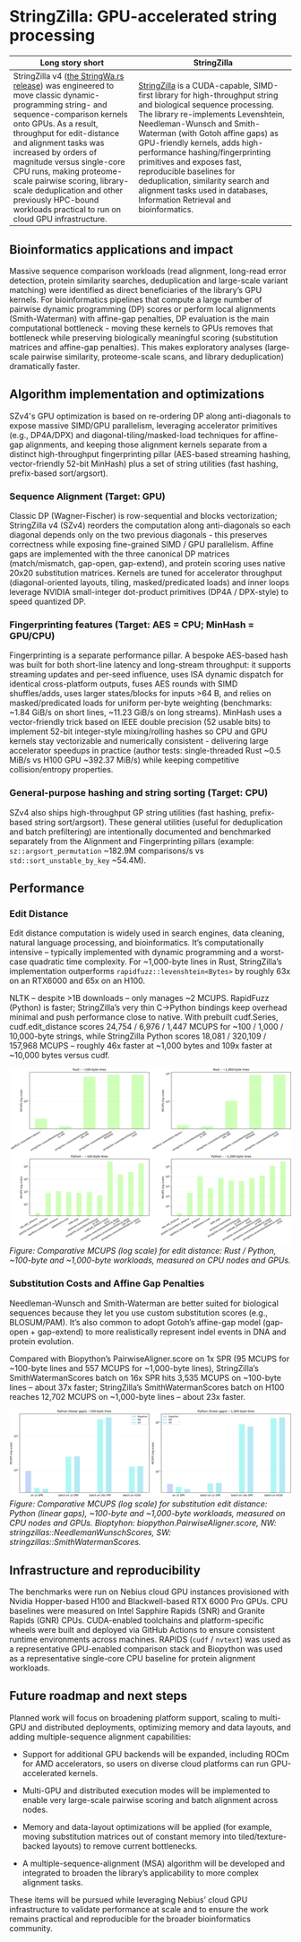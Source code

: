 # StringZilla: GPU-accelerated string processing

| **Long story short** | **StringZilla** |
|---|---|
| StringZilla v4 ([the StringWa.rs release](https://ashvardanian.com/posts/stringwars-on-gpus/#traditional-string-similarity-measures)) was engineered to move classic dynamic-programming string- and sequence-comparison kernels onto GPUs. As a result, throughput for edit-distance and alignment tasks was increased by orders of magnitude versus single-core CPU runs, making proteome-scale pairwise scoring, library-scale deduplication and other previously HPC-bound workloads practical to run on cloud GPU infrastructure. | [StringZilla](https://github.com/ashvardanian/StringZilla) is a CUDA-capable, SIMD-first library for high-throughput string and biological sequence processing. The library re-implements Levenshtein, Needleman-Wunsch and Smith-Waterman (with Gotoh affine gaps) as GPU-friendly kernels, adds high-performance hashing/fingerprinting primitives and exposes fast, reproducible baselines for deduplication, similarity search and alignment tasks used in databases, Information Retrieval and bioinformatics. |

## Bioinformatics applications and impact

Massive sequence comparison workloads (read alignment, long-read error detection, protein similarity searches, deduplication and large-scale variant matching) were identified as direct beneficiaries of the library’s GPU kernels. For bioinformatics pipelines that compute a large number of pairwise dynamic programming (DP) scores or perform local alignments (Smith-Waterman) with affine-gap penalties, DP evaluation is the main computational bottleneck - moving these kernels to GPUs removes that bottleneck while preserving biologically meaningful scoring (substitution matrices and affine-gap penalties). This makes exploratory analyses (large-scale pairwise similarity, proteome-scale scans, and library deduplication) dramatically faster.

## Algorithm implementation and optimizations

SZv4's GPU optimization is based on re-ordering DP along anti-diagonals to expose massive SIMD/GPU parallelism, leveraging accelerator primitives (e.g., DP4A/DPX) and diagonal-tiling/masked-load techniques for affine-gap alignments, and keeping those alignment kernels separate from a distinct high-throughput fingerprinting pillar (AES-based streaming hashing, vector-friendly 52-bit MinHash) plus a set of string utilities (fast hashing, prefix-based sort/argsort).

### Sequence Alignment (Target: GPU)

Classic DP (Wagner-Fischer) is row-sequential and blocks vectorization; StringZilla v4 (SZv4) reorders the computation along anti-diagonals so each diagonal depends only on the two previous diagonals - this preserves correctness while exposing fine-grained SIMD / GPU parallelism. Affine gaps are implemented with the three canonical DP matrices (match/mismatch, gap-open, gap-extend), and protein scoring uses native 20x20 substitution matrices. Kernels are tuned for accelerator throughput (diagonal-oriented layouts, tiling, masked/predicated loads) and inner loops leverage NVIDIA small-integer dot-product primitives (DP4A / DPX-style) to speed quantized DP.

### Fingerprinting features (Target: AES = CPU; MinHash = GPU/CPU)

Fingerprinting is a separate performance pillar. A bespoke AES-based hash was built for both short-line latency and long-stream throughput: it supports streaming updates and per-seed influence, uses ISA dynamic dispatch for identical cross-platform outputs, fuses AES rounds with SIMD shuffles/adds, uses larger states/blocks for inputs >64 B, and relies on masked/predicated loads for uniform per-byte weighting (benchmarks: \~1.84 GiB/s on short lines, \~11.23 GiB/s on long streams). MinHash uses a vector-friendly trick based on IEEE double precision (52 usable bits) to implement 52-bit integer-style mixing/rolling hashes so CPU and GPU kernels stay vectorizable and numerically consistent - delivering large accelerator speedups in practice (author tests: single-threaded Rust \~0.5 MiB/s vs H100 GPU \~392.37 MiB/s) while keeping competitive collision/entropy properties.

### General-purpose hashing and string sorting (Target: CPU)

SZv4 also ships high-throughput GP string utilities (fast hashing, prefix-based string sort/argsort). These general utilities (useful for deduplication and batch prefiltering) are intentionally documented and benchmarked separately from the Alignment and Fingerprinting pillars (example: `sz::argsort_permutation` \~182.9M comparisons/s vs `std::sort_unstable_by_key` \~54.4M).

## Performance

### Edit Distance

Edit distance computation is widely used in search engines, data cleaning, natural language processing, and bioinformatics. It’s computationally intensive – typically implemented with dynamic programming and a worst-case quadratic time complexity. For \~1,000-byte lines in Rust, StringZilla’s implementation outperforms `rapidfuzz::levenshtein<Bytes>` by roughly 63x on an RTX6000 and 65x on an H100.

NLTK – despite >1B downloads – only manages \~2 MCUPS. RapidFuzz (Python) is faster; StringZilla’s very thin C->Python bindings keep overhead minimal and push performance close to native. With prebuilt cudf.Series, cudf.edit_distance scores 24,754 / 6,976 / 1,447 MCUPS for \~100 / 1,000 / 10,000-byte strings, while StringZilla Python scores 18,081 / 320,109 / 157,968 MCUPS – roughly 46x faster at \~1,000 bytes and 109x faster at \~10,000 bytes versus cudf.

![Combined MCUPS 2x2 overview – Rust/Python x \~100B/\~1kB](graphs/graph1_v3.png)
*Figure: Comparative MCUPS (log scale) for edit distance: Rust / Python, \~100-byte and \~1,000-byte workloads, measured on CPU nodes and GPUs.*

### Substitution Costs and Affine Gap Penalties

Needleman-Wunsch and Smith-Waterman are better suited for biological sequences because they let you use custom substitution scores (e.g., BLOSUM/PAM). It’s also common to adopt Gotoh’s affine-gap model (gap-open + gap-extend) to more realistically represent indel events in DNA and protein evolution.

Compared with Biopython’s PairwiseAligner.score on 1x SPR (95 MCUPS for \~100-byte lines and 557 MCUPS for \~1,000-byte lines), StringZilla’s SmithWatermanScores batch on 16x SPR hits 3,535 MCUPS on \~100-byte lines – about 37x faster; StringZilla’s SmithWatermanScores batch on H100 reaches 12,702 MCUPS on \~1,000-byte lines – about 23x faster.

![Combined MCUPS 2x2 overview – Rust/Python x \~100B/\~1kB](graphs/graph2_v3.1.png)
*Figure: Comparative MCUPS (log scale) for substitution edit distance: Python (linear gaps), \~100-byte and \~1,000-byte workloads, measured on CPU nodes and GPUs. Bioptyhon: biopython.PairwiseAligner.score, NW: stringzillas::NeedlemanWunschScores, SW: stringzillas::SmithWatermanScores.*

## Infrastructure and reproducibility

The benchmarks were run on Nebius cloud GPU instances provisioned with Nvidia Hopper-based H100 and Blackwell-based RTX 6000 Pro GPUs. CPU baselines were measured on Intel Sapphire Rapids (SNR) and Granite Rapids (GNR) CPUs. CUDA-enabled toolchains and platform-specific wheels were built and deployed via GitHub Actions to ensure consistent runtime environments across machines. RAPIDS (`cudf` / `nvtext`) was used as a representative GPU-enabled comparison stack and Biopython was used as a representative single-core CPU baseline for protein alignment workloads.

## Future roadmap and next steps

Planned work will focus on broadening platform support, scaling to multi-GPU and distributed deployments, optimizing memory and data layouts, and adding multiple-sequence alignment capabilities:

* Support for additional GPU backends will be expanded, including ROCm for AMD accelerators, so users on diverse cloud platforms can run GPU-accelerated kernels.

* Multi-GPU and distributed execution modes will be implemented to enable very large-scale pairwise scoring and batch alignment across nodes.

* Memory and data-layout optimizations will be applied (for example, moving substitution matrices out of constant memory into tiled/texture-backed layouts) to remove current bottlenecks.

* A multiple-sequence-alignment (MSA) algorithm will be developed and integrated to broaden the library’s applicability to more complex alignment tasks.

These items will be pursued while leveraging Nebius’ cloud GPU infrastructure to validate performance at scale and to ensure the work remains practical and reproducible for the broader bioinformatics community.